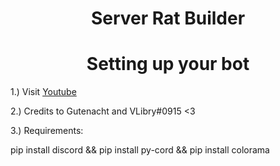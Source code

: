 <h1 align="center">Server Rat Builder</h1>

<h1 align="center">Setting up your bot</h1>

1.) Visit [Youtube](https://youtu.be/0TXGxcebGXI) 

2.) Credits to Gutenacht and VLibry#0915 <3

3.) Requirements:

pip install discord &&
pip install py-cord &&
pip install colorama 